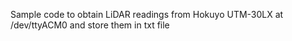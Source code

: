 Sample code to obtain LiDAR readings from Hokuyo UTM-30LX at /dev/ttyACM0
and store them in txt file
